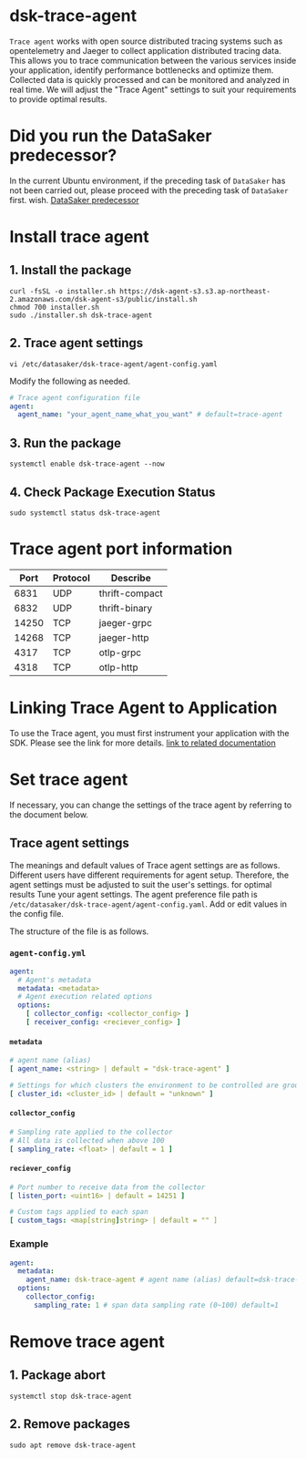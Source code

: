 # dsk-trace-agent

`Trace agent` works with open source distributed tracing systems such as opentelemetry and Jaeger to collect application distributed tracing data.
This allows you to trace communication between the various services inside your application, identify performance bottlenecks and optimize them.
Collected data is quickly processed and can be monitored and analyzed in real time.
We will adjust the "Trace Agent" settings to suit your requirements to provide optimal results.

# Did you run the DataSaker predecessor?

In the current Ubuntu environment, if the preceding task of `DataSaker` has not been carried out, please proceed with the preceding task of `DataSaker` first.
wish. [DataSaker predecessor](${PREPARATION_MANUAL_KR})

# Install trace agent

## 1. Install the package

<!--
example API Key : VAR_GLOBAL_APIKEY=1234567890abcdef1234567890abcdef
 -->

``` shell
curl -fsSL -o installer.sh https://dsk-agent-s3.s3.ap-northeast-2.amazonaws.com/dsk-agent-s3/public/install.sh
chmod 700 installer.sh
sudo ./installer.sh dsk-trace-agent
```

## 2. Trace agent settings

``` shell
vi /etc/datasaker/dsk-trace-agent/agent-config.yaml
```

Modify the following as needed.

``` yaml
# Trace agent configuration file
agent:
  agent_name: "your_agent_name_what_you_want" # default=trace-agent
```

## 3. Run the package

```shell
systemctl enable dsk-trace-agent --now
```

## 4. Check Package Execution Status

```shell
sudo systemctl status dsk-trace-agent
```

# Trace agent port information

| Port | Protocol | Describe |
|---------|---------|----------------|
| 6831 | UDP | thrift-compact |
| 6832 | UDP | thrift-binary |
| 14250 | TCP | jaeger-grpc |
| 14268 | TCP | jaeger-http |
| 4317 | TCP | otlp-grpc |
| 4318 | TCP | otlp-http |

# Linking Trace Agent to Application

To use the Trace agent, you must first instrument your application with the SDK. Please see the link for more details.
[link to related documentation](https://github.com/datasaker/documentation/tree/main/settings/dsk-trace-agent/Instrumentation)

# Set trace agent

If necessary, you can change the settings of the trace agent by referring to the document below.

## Trace agent settings

The meanings and default values ​​of Trace agent settings are as follows. Different users have different requirements for agent setup. Therefore, the agent settings must be adjusted to suit the user's settings. for optimal results
Tune your agent settings. The agent preference file path is `/etc/datasaker/dsk-trace-agent/agent-config.yaml`.
Add or edit values ​​in the config file.

The structure of the file is as follows.

### `agent-config.yml`

```yaml
agent:
  # Agent's metadata
  metadata: <metadata>
  # Agent execution related options
  options:
    [ collector_config: <collector_config> ]
    [ receiver_config: <reciever_config> ]
```

#### `metadata`

```yaml
# agent name (alias)
[ agent_name: <string> | default = "dsk-trace-agent" ]

# Settings for which clusters the environment to be controlled are grouped into
[ cluster_id: <cluster_id> | default = "unknown" ]
```

#### `collector_config`

```yaml
# Sampling rate applied to the collector
# All data is collected when above 100
[ sampling_rate: <float> | default = 1 ]
```

#### `reciever_config`

```yaml
# Port number to receive data from the collector
[ listen_port: <uint16> | default = 14251 ]

# Custom tags applied to each span
[ custom_tags: <map[string]string> | default = "" ]
```

### Example
```yaml
agent:
  metadata:
    agent_name: dsk-trace-agent # agent name (alias) default=dsk-trace-agent
  options:
    collector_config:
      sampling_rate: 1 # span data sampling rate (0~100) default=1
```

# Remove trace agent

## 1. Package abort

```shell
systemctl stop dsk-trace-agent
```

## 2. Remove packages

```shell
sudo apt remove dsk-trace-agent
```